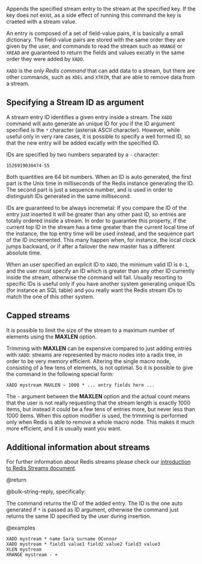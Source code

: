 Appends the specified stream entry to the stream at the specified key.
If the key does not exist, as a side effect of running this command the
key is craeted with a stream value.

An entry is composed of a set of field-value pairs, it is basically a
small dictionary. The field-value pairs are stored with the same order
they are given by the user, and commands to read the stream such as
`XRANGE` or `XREAD` are guaranteed to return the fields and values
excatly in the same order they were added by `XADD`.

`XADD` is the *only Redis command* that can add data to a stream, but 
there are other commands, such as `XDEL` and `XTRIM`, that are able to
remove data from a stream.

## Specifying a Stream ID as argument

A stream entry ID identifies a given entry inside a stream.
The `XADD` command will auto generate an unique ID for you if the ID argument
specified is the `*` character (asterisk ASCII character). However, while
useful only in very rare cases, it is possible to specify a well formed ID, so
that the new entry will be added excatly with the specified ID.

IDs are specified by two numbers separated by a `-` character:

    1526919030474-55

Both quantities are 64 bit numbers. When an ID is auto generated, the
first part is the Unix time in milliseconds of the Redis instance generating
the ID. The second part is just a sequence number, and is used in order to
distinguish IDs generated in the same millisecond.

IDs are guaranteed to be always incremetal: If you compare the ID of the
entry just inserted it will be greater than any other past ID, so entries
are totally ordered inside a stream. In order to guarantee this property,
if the current top ID in the stream has a time greater than the current
local time of the instance, the top entry time will be used instead, and
the sequence part of the ID incremented. This many happen when, for instance,
the local clock jumps backward, or if after a failover the new master has
a different absolute time.

When an user specified an explicit ID to `XADD`, the minimum valid ID is
`0-1`, and the user *must* specify an ID which is greater than any other
ID currently inside the stream, otherwise the command will fail. Usually
resorting to specific IDs is useful only if you have another system generating
unique IDs (for instance an SQL table) and you really want the Redis stream
IDs to match the one of this other system.

## Capped streams

It is possible to limit the size of the stream to a maximum number of
elements using the **MAXLEN** option. 

Trimming with **MAXLEN** can be expensive compared to just adding entries with `XADD`: streams are represented by macro nodes into a radix tree, in order to be very memory efficient. Altering the single macro node, consisting of a few tens of elements, is not optimal. So it is possible to give the command in the following special form:

    XADD mystream MAXLEN ~ 1000 * ... entry fields here ...

The `~` argument between the **MAXLEN** option and the actual count means that the user is not really requesting that the stream length is exactly 1000 items, but instead it could be a few tens of entries more, but never less than 1000 items. When this option modifier is used, the trimming is performed only when Redis is able to remove a whole macro node. This makes it much more efficient, and it is usually want you want.

## Additional information about streams

For further information about Redis streams please check our
[introduction to Redis Streams document](/topics/streams-intro).

@return

@bulk-string-reply, specifically:

The command returns the ID of the added entry. The ID is the one auto
generated if `*` is passed as ID argument, otherwise the command just
returns the same ID specified by the user during insertion.

@examples

```cli
XADD mystream * name Sara surname OConnor
XADD mystream * field1 value1 field2 value2 field3 value3
XLEN mystream
XRANGE mystream - +
```
